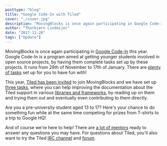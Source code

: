 ```yaml
---
posttype: "blog"
title: "Google Code-In with Tiled"
cover: "./cover.jpg"
description: "MovingBlocks is once again participating in Google Code-In this year. Google Code-In is a program aimed at getting younger students..."
author: "Thorbjørn Lindeijer"
date: "2017-11-28"
tags: ["Update"]
---
```


MovingBlocks is once again participating in [Google Code-In](https://codein.withgoogle.com/) this year.
Google Code-In is a program aimed at getting younger
students involved in open source projects, by having them complete tasks
set up by these projects. It runs from 28th of November to 17th of
January. There are
[plenty of tasks](https://codein.withgoogle.com/tasks/?sp-organization=5693523175145472)
set up for you to have fun with!

This year, [Tiled has been invited](http://www.mapeditor.org/2017/11/28/google-code-in.html)
to join MovingBlocks and we have set up
[three tasks](https://codein.withgoogle.com/tasks/?sp-organization=5693523175145472&sp-search=tiled),
where you can help improving the documentation about the Tiled support in
various [libraries and frameworks](http://doc.mapeditor.org/en/latest/reference/support-for-tmx-maps/),
by reading up on them and trying them out and eventually even contributing to
them directly.

Are you a pre-university student aged 13 to 17? Here's your chance to do
something fun while at the same time competing for prizes from T-shirts to a
trip to Google HQ!

And of course we're here to help! There are
[a lot of mentors](http://terasology.org/gci17.html) ready to answer any
questions you may have. For questions about Tiled, you'll also want to try the
Tiled [IRC channel](https://riot.im/app/#/room/#freenode_#tiled:matrix.org) and
[forum](http://discourse.mapeditor.org/).
